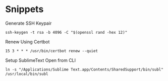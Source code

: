 # Snippets

Generate SSH Keypair

`ssh-keygen -t rsa -b 4096 -C "$(openssl rand -hex 12)"`

Renew Using Certbot

`15 3 * * * /usr/bin/certbot renew --quiet`

Setup SublimeText Open from CLI

`ln -s "/Applications/Sublime Text.app/Contents/SharedSupport/bin/subl" /usr/local/bin/subl`

